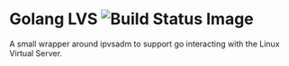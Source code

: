 #  Golang LVS ![Build Status Image](https://travis-ci.org/nanobox-io/golang-lvs.svg)

A small wrapper around ipvsadm to support go interacting with the Linux Virtual Server.
